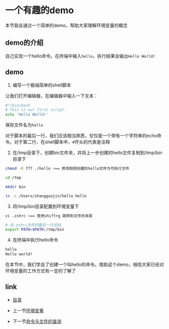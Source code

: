 # 一个有趣的demo

本节我会通过一个简单的demo，帮助大家理解环境变量的概念

## demo的介绍

自己实现一个hello命令。在终端中输入`hello`，执行结果会输出`Hello World!`

## demo

1. 编写一个极端简单的shell脚本

让我们打开编辑器，在编辑器中输入一下文本：

```bash
#!/bin/bash
# This is our first script.
echo 'Hello World!'
```

保存文件名为`hello`

对于脚本的最后一行，我们应该相当熟悉，仅仅是一个带有一个字符串的echo命令。对于第二行，在shell脚本中，`#`开头的代表是注释

2. 在/tmp目录下，创建bin文件夹，并将上一步创建的hello文件复制到/tmp/bin目录下

```bash
chmod -R 777 ./hello <== 修改刚刚创建的hello文件为可执行文件

cd /tmp

mkdir bin

ln -s /Users/zhangguojin/hello hello
```

3. 将/tmp/bin目录配置到环境变量下

```bash
vi .zshrc <== 使用shift+g 跳转到文件的末尾

# 在.zshrc文件的最后一行添加
export PATH=$PATH:/tmp/bin
```

4. 在终端中执行hello命令

```bash
hello
Hello world!
```

在本节中，我们学会了创建一个叫hello的命令。借助这个demo，相信大家已经对环境变量的工作方式有一定的了解了

## link

* [目录](README.md)

* 上一节[环境变量](05.0.md)

* 下一节[命令与文件的查询](06.0.md)
